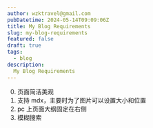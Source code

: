 ```yaml
---
author: wzktravel@gmail.com
pubDatetime: 2024-05-14T09:09:06Z
title: My Blog Requirements
slug: my-blog-requirements
featured: false
draft: true
tags:
  - blog
description:
  My Blog Requirements
---
```


0. 页面简洁美观
1. 支持 mdx，主要时为了图片可以设置大小和位置
2. pc 上页面大纲固定在右侧
3. 模糊搜索